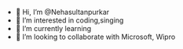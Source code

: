 - 👋 Hi, I’m @Nehasultanpurkar
- 👀 I’m interested in coding,singing 
- 🌱 I’m currently learning 
- 💞️ I’m looking to collaborate with Microsoft, Wipro 


<!---
Nehasultanpurkar/Nehasultanpurkar is a ✨ special ✨ repository because its `README.md` (this file) appears on your GitHub profile.
You can click the Preview link to take a look at your changes.
--->
